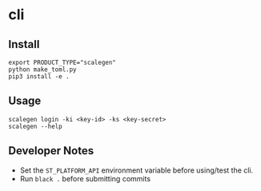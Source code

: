 # cli


## Install
```shell
export PRODUCT_TYPE="scalegen"
python make_toml.py
pip3 install -e .
```

## Usage
```shell
scalegen login -ki <key-id> -ks <key-secret>
scalegen --help
```

## Developer Notes
- Set the `ST_PLATFORM_API` environment variable before using/test the cli.
- Run `black .` before submitting commits
